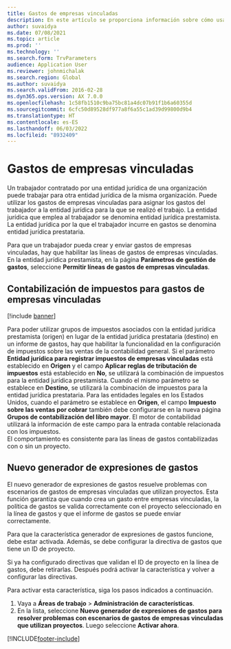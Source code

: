 ```yaml
---
title: Gastos de empresas vinculadas
description: En este artículo se proporciona información sobre cómo usar gastos de empresas vinculadas para asignar los gastos del trabajador a la entidad jurídica para la que se realizó el trabajo.
author: suvaidya
ms.date: 07/08/2021
ms.topic: article
ms.prod: ''
ms.technology: ''
ms.search.form: TrvParameters
audience: Application User
ms.reviewer: johnmichalak
ms.search.region: Global
ms.author: suvaidya
ms.search.validFrom: 2016-02-28
ms.dyn365.ops.version: AX 7.0.0
ms.openlocfilehash: 1c58fb1510c9ba75bc81a4dc07b91f1b6a60355d
ms.sourcegitcommit: 6cfc50d89528df977a8f6a55c1ad39d99800d9b4
ms.translationtype: HT
ms.contentlocale: es-ES
ms.lasthandoff: 06/03/2022
ms.locfileid: "8932409"
---
```

# <a name="intercompany-expenses"></a>Gastos de empresas vinculadas

Un trabajador contratado por una entidad jurídica de una organización puede trabajar para otra entidad jurídica de la misma organización. Puede utilizar los gastos de empresas vinculadas para asignar los gastos del trabajador a la entidad jurídica para la que se realizó el trabajo. La entidad jurídica que emplea al trabajador se denomina entidad jurídica prestamista. La entidad jurídica por la que el trabajador incurre en gastos se denomina entidad jurídica prestataria. 

Para que un trabajador pueda crear y enviar gastos de empresas vinculadas, hay que habilitar las líneas de gastos de empresas vinculadas. En la entidad jurídica prestamista, en la página **Parámetros de gestión de gastos**, seleccione **Permitir líneas de gastos de empresas vinculadas**. 

## <a name="tax-posting-for-intercompany-expenses"></a>Contabilización de impuestos para gastos de empresas vinculadas

[!include [banner](../includes/banner.md)]

Para poder utilizar grupos de impuestos asociados con la entidad jurídica prestamista (origen) en lugar de la entidad jurídica prestataria (destino) en un informe de gastos, hay que habilitar la funcionalidad en la configuración de impuestos sobre las ventas de la contabilidad general. Si el parámetro **Entidad jurídica para registrar impuestos de empresas vinculadas** está establecido en **Origen** y el campo **Aplicar reglas de tributación de impuestos** está establecido en **No**, se utilizará la combinación de impuestos para la entidad jurídica prestamista. Cuando el mismo parámetro se establece en **Destino**, se utilizará la combinación de impuestos para la entidad jurídica prestataria. Para las entidades legales en los Estados Unidos, cuando el parámetro se establece en **Origen**, el campo **Impuesto sobre las ventas por cobrar** también debe configurarse en la nueva página **Grupos de contabilización del libro mayor**. El motor de contabilidad utilizará la información de este campo para la entrada contable relacionada con los impuestos.   
El comportamiento es consistente para las líneas de gastos contabilizadas con o sin un proyecto.  

## <a name="new-expense-expression-builder"></a>Nuevo generador de expresiones de gastos

El nuevo generador de expresiones de gastos resuelve problemas con escenarios de gastos de empresas vinculadas que utilizan proyectos. Esta función garantiza que cuando crea un gasto entre empresas vinculadas, la política de gastos se valida correctamente con el proyecto seleccionado en la línea de gastos y que el informe de gastos se puede enviar correctamente.

Para que la característica generador de expresiones de gastos funcione, debe estar activada. Además, se debe configurar la directiva de gastos que tiene un ID de proyecto.

Si ya ha configurado directivas que validan el ID de proyecto en la línea de gastos, debe retirarlas. Después podrá activar la característica y volver a configurar las directivas.

Para activar esta característica, siga los pasos indicados a continuación.

1. Vaya a **Áreas de trabajo** \> **Administración de características**.
2. En la lista, seleccione **Nuevo generador de expresiones de gastos para resolver problemas con escenarios de gastos de empresas vinculadas que utilizan proyectos**. Luego seleccione **Activar ahora**.

[!INCLUDE[footer-include](../includes/footer-banner.md)]
